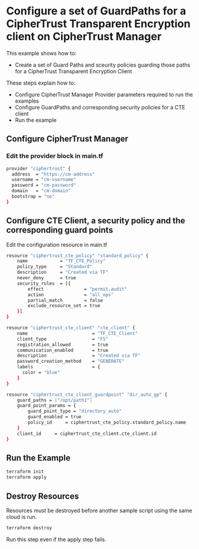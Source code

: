 # Configure a set of GuardPaths for a CipherTrust Transparent Encryption client on CipherTrust Manager

This example shows how to:
- Create a set of Guard Paths and sceurity policies guarding those paths for a CipherTrust Transparent Encryption Client

These steps explain how to:
- Configure CipherTrust Manager Provider parameters required to run the examples
- Configure GuardPaths and corresponding security policies for a CTE client
- Run the example

## Configure CipherTrust Manager

### Edit the provider block in main.tf

```bash
provider "ciphertrust" {
  address  = "https://cm-address"
  username = "cm-username"
  password = "cm-password"
  domain   = "cm-domain"
  bootstrap = "no"
}
```

## Configure CTE Client, a security policy and the corresponding guard points
Edit the configuration resource in main.tf
```bash
resource "ciphertrust_cte_policy" "standard_policy" {
    name            = "TF_CTE_Policy"
    policy_type     = "Standard"
    description     = "Created via TF"
    never_deny      = true
    security_rules  = [{
        effect               = "permit,audit"
        action               = "all_ops"
        partial_match        = false
        exclude_resource_set = true
    }]
}

resource "ciphertrust_cte_client" "cte_client" {
    name                        = "TF_CTE_Client"
    client_type                 = "FS"
    registration_allowed        = true
    communication_enabled       = true
    description                 = "Created via TF"
    password_creation_method    = "GENERATE"
    labels                      = {
      color = "blue"
    }
}

resource "ciphertrust_cte_client_guardpoint" "dir_auto_gp" {
    guard_paths = ["/opt/path1"]
    guard_point_params = {
        guard_point_type = "directory_auto"
        guard_enabled = true
        policy_id     = ciphertrust_cte_policy.standard_policy.name
    }
    client_id     = ciphertrust_cte_client.cte_client.id
}
```

## Run the Example

```bash
terraform init
terraform apply
```

## Destroy Resources
Resources must be destroyed before another sample script using the same cloud is run.

```bash
terraform destroy
```

Run this step even if the apply step fails.